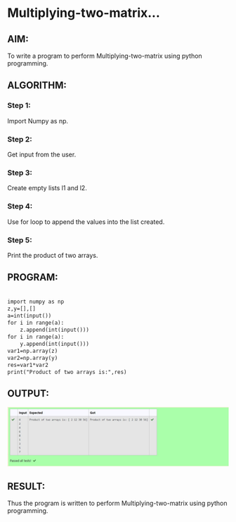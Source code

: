 # Multiplying-two-matrix...

## AIM:
To write a program to perform Multiplying-two-matrix using python programming.

## ALGORITHM:
### Step 1:
Import Numpy as np.

### Step 2:
Get input from the user.

### Step 3:
Create empty lists l1 and l2.

### Step 4:
Use for loop to append the values into the list created.

### Step 5:
Print the product of two arrays.

## PROGRAM: 
```

import numpy as np
z,y=[],[]
a=int(input())
for i in range(a):
    z.append(int(input()))
for i in range(a):
    y.append(int(input()))
var1=np.array(z)
var2=np.array(y)
res=var1*var2
print("Product of two arrays is:",res)

```
## OUTPUT:

![output](cr11.jpg)
## RESULT:
Thus the program is written to perform Multiplying-two-matrix using python programming.